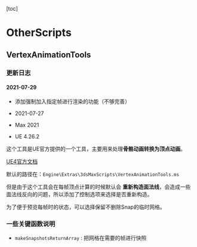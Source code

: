 [toc]

# OtherScripts

## VertexAnimationTools

### 更新日志
#### 2021-07-29
- 添加强制加入指定帧进行渲染的功能（不够完善）

- 2021-07-27
- Max 2021
- UE 4.26.2

这个工具是UE官方提供的一个工具，主要用来处理**骨骼动画转换为顶点动画**。

[UE4官方文档](https://docs.unrealengine.com/4.26/zh-CN/AnimatingObjects/SkeletalMeshAnimation/Tools/VertexAnimationTool/)

默认的路径在：`Engine\Extras\3dsMaxScripts\VertexAnimationTools.ms`

但是由于这个工具会在每帧顶点计算的时候默认会 **重新构造面法线**，会造成一些面法线反向的问题，所以添加了控制选项来选择是否重新构造。

为了便于预览每帧时的状态，可以选择保留不删除Snap的临时网格。

### 一些关键函数说明
- `makeSnapshotsReturnArray` : 把网格在需要的帧进行快照
